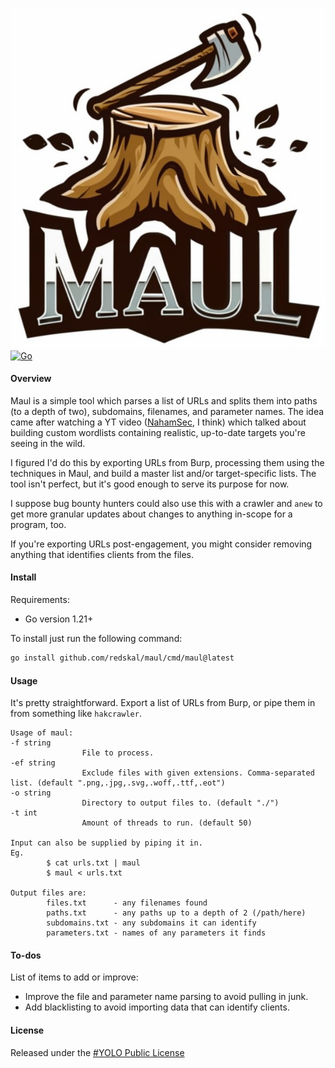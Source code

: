 ![Dynamo logo](assets/logo.png)
[![Go](https://goreportcard.com/badge/github.com/redskal/maul)](https://goreportcard.com/report/github.com/redskal/maul) 
#### Overview
Maul is a simple tool which parses a list of URLs and splits them into paths (to a depth of two), subdomains, filenames, and parameter names. The idea came after watching a YT video ([NahamSec](https://twitter.com/NahamSec), I think) which talked about building custom wordlists containing realistic, up-to-date targets you're seeing in the wild.

I figured I'd do this by exporting URLs from Burp, processing them using the techniques in Maul, and build a master list and/or target-specific lists. The tool isn't perfect, but it's good enough to serve its purpose for now.

I suppose bug bounty hunters could also use this with a crawler and `anew` to get more granular updates about changes to anything in-scope for a program, too.

If you're exporting URLs post-engagement, you might consider removing anything that identifies clients from the files.
#### Install
Requirements:
- Go version 1.21+

To install just run the following command:

```bash
go install github.com/redskal/maul/cmd/maul@latest
```
#### Usage
It's pretty straightforward. Export a list of URLs from Burp, or pipe them in from something like `hakcrawler`.
```
Usage of maul:
-f string
                File to process.
-ef string
                Exclude files with given extensions. Comma-separated list. (default ".png,.jpg,.svg,.woff,.ttf,.eot")
-o string
                Directory to output files to. (default "./")
-t int
                Amount of threads to run. (default 50)

Input can also be supplied by piping it in.
Eg.
        $ cat urls.txt | maul
        $ maul < urls.txt

Output files are:
        files.txt      - any filenames found
        paths.txt      - any paths up to a depth of 2 (/path/here)
        subdomains.txt - any subdomains it can identify
        parameters.txt - names of any parameters it finds
```
#### To-dos
List of items to add or improve:
- Improve the file and parameter name parsing to avoid pulling in junk.
- Add blacklisting to avoid importing data that can identify clients.
#### License
Released under the [#YOLO Public License](https://github.com/YOLOSecFW/YoloSec-Framework/blob/master/YOLO%20Public%20License)